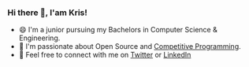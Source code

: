 ### Hi there 👋, I'am Kris!

<!--
**krishnakanthati/krishnakanthati** is a ✨ _special_ ✨ repository because its `README.md` (this file) appears on your GitHub profile.

Here are some ideas to get you started:

- 🔭 I’m currently working on ...
- 🌱 I’m currently learning ...
- 👯 I’m looking to collaborate on ...
- 🤔 I’m looking for help with ...
- 💬 Ask me about ...
- 📫 How to reach me: ...
- 😄 Pronouns: ...
- ⚡ Fun fact: ...
-->

- 😄 I'm a junior pursuing my Bachelors in Computer Science & Engineering.
- 🤩 I'm passionate about Open Source and [Competitive Programming](https://www.codechef.com/users/kris_08).
- 🤝 Feel free to connect with me on [Twitter](https://twitter.com/krishnakanthati) or [LinkedIn](https://www.linkedin.com/in/krishnakanthati/)
